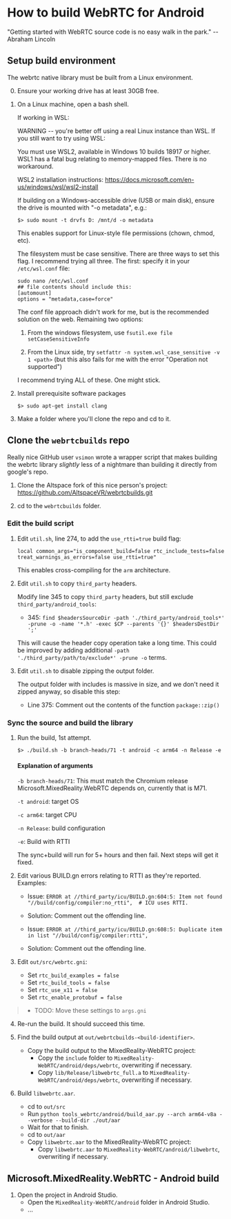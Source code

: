 # How to build WebRTC for Android
"Getting started with WebRTC source code is no easy walk in the park." -- Abraham Lincoln

## Setup build environment

The webrtc native library must be built from a Linux environment.

0. Ensure your working drive has at least 30GB free.

1. On a Linux machine, open a bash shell.

    If working in WSL:

    WARNING -- you're better off using a real Linux instance than WSL. If you still want to try using WSL:

    You must use WSL2, available in Windows 10 builds 18917 or higher. WSL1 has a fatal bug relating to memory-mapped files. There is no workaround.

    WSL2 installation instructions: https://docs.microsoft.com/en-us/windows/wsl/wsl2-install

    If building on a Windows-accessible drive (USB or main disk), ensure the drive is mounted with "-o metadata", e.g.:

    `$> sudo mount -t drvfs D: /mnt/d -o metadata`
  
    This enables support for Linux-style file permissions (chown, chmod, etc).

    The filesystem must be case sensitive. There are three ways to set this flag. I recommend trying all three. The first: specify it in your `/etc/wsl.conf` file:

    ```
    sudo nano /etc/wsl.conf
    ## file contents should include this:
    [automount]
    options = "metadata,case=force"
    ```

    The conf file approach didn't work for me, but is the recommended solution on the web. Remaining two options:

    1. From the windows filesystem, use `fsutil.exe file setCaseSensitiveInfo`

    2. From the Linux side, try `setfattr -n system.wsl_case_sensitive -v 1 <path>` (but this also fails for me with the error "Operation not supported")

    I recommend trying ALL of these. One might stick.

2. Install prerequisite software packages

    `$> sudo apt-get install clang`

3. Make a folder where you'll clone the repo and cd to it.

## Clone the `webrtcbuilds` repo

Really nice GitHub user `vsimon` wrote a wrapper script that makes building the webrtc library *slightly* less of a nightmare than building it directly from google's repo.

1. Clone the Altspace fork of this nice person's project: https://github.com/AltspaceVR/webrtcbuilds.git


2. cd to the `webrtcbuilds` folder.


### Edit the build script

1. Edit `util.sh`, line 274, to add the `use_rtti=true` build flag:

    ```
    local common_args="is_component_build=false rtc_include_tests=false treat_warnings_as_errors=false use_rtti=true"
    ```

    This enables cross-compiling for the `arm` architecture.

2. Edit `util.sh` to copy `third_party` headers.

    Modify line 345 to copy `third_party` headers, but still exclude `third_party/android_tools`:
    - 345: `find $headersSourceDir -path './third_party/android_tools*' -prune -o -name '*.h' -exec $CP --parents '{}' $headersDestDir ';'`

    This will cause the header copy operation take a long time. This could be improved by adding additional `-path './third_party/path/to/exclude*' -prune -o` terms.

3. Edit `util.sh` to disable zipping the output folder.

    The output folder with includes is massive in size, and we don't need it zipped anyway, so disable this step:
    - Line 375: Comment out the contents of the function `package::zip()`

### Sync the source and build the library

1. Run the build, 1st attempt.

    `$> ./build.sh -b branch-heads/71 -t android -c arm64 -n Release -e`

    #### Explanation of arguments

    `-b branch-heads/71`: This must match the Chromium release Microsoft.MixedReality.WebRTC depends on, currently that is M71.

    `-t android`: target OS

    `-c arm64`: target CPU

    `-n Release`: build configuration

    `-e`: Build with RTTI

    The sync+build will run for 5+ hours and then fail. Next steps will get it fixed.

2. Edit various BUILD.gn errors relating to RTTI as they're reported. Examples:

    - Issue: `ERROR at //third_party/icu/BUILD.gn:604:5: Item not found
    "//build/config/compiler:no_rtti",  # ICU uses RTTI.`

    - Solution: Comment out the offending line.

    - Issue: `ERROR at //third_party/icu/BUILD.gn:608:5: Duplicate item in list
    "//build/config/compiler:rtti",`

    - Solution: Comment out the offending line.

3. Edit `out/src/webrtc.gni`:

    - Set `rtc_build_examples = false`
    - Set `rtc_build_tools = false`
    - Set `rtc_use_x11 = false`
    - Set `rtc_enable_protobuf = false`

> * TODO: Move these settings to `args.gni`

4. Re-run the build. It should succeed this time.

5. Find the build output at `out/webrtcbuilds-<build-identifier>`.
    - Copy the build output to the MixedReality-WebRTC project:
        - Copy the `include` folder to `MixedReality-WebRTC/android/deps/webrtc`, overwriting if necessary.
        - Copy `lib/Release/libwebrtc_full.a` to `MixedReality-WebRTC/android/deps/webrtc`, overwriting if necessary.

6. Build `libwebrtc.aar`.
    - cd to `out/src`
    - Run `python tools_webrtc/android/build_aar.py --arch arm64-v8a --verbose --build-dir ./out/aar`
    - Wait for that to finish.
    - cd to `out/aar`
    - Copy `libwebrtc.aar` to the MixedReality-WebRTC project:
        - Copy `libwebrtc.aar` to `MixedReality-WebRTC/android/libwebrtc`, overwriting if necessary.

## Microsoft.MixedReality.WebRTC - Android build

1. Open the project in Android Studio.
    - Open the `MixedReality-WebRTC/android` folder in Android Studio.
    - ...



